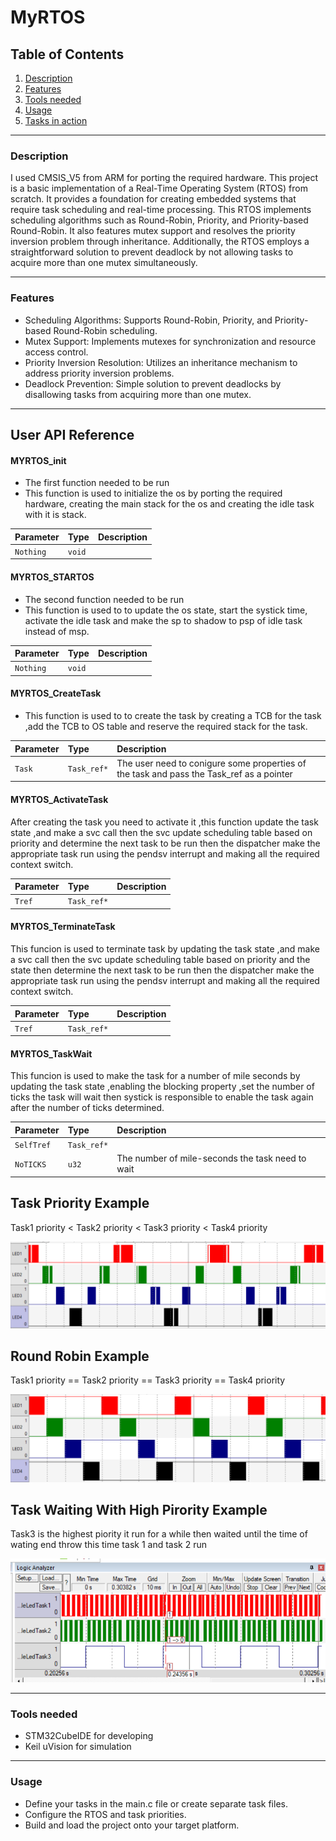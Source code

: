 # MyRTOS

## Table of Contents

1. [Description](#description)
2. [Features](#features)
3. [Tools needed](#tools-needed)
4. [Usage](#usage)
5. [Tasks in action](#tasks-in-action)


---------------------------------------------------------------------------------------------------
### Description
I used CMSIS_V5 from ARM for porting the required hardware.
This project is a basic implementation of a Real-Time Operating System (RTOS) from scratch.
It provides a foundation for creating embedded systems that require task scheduling and real-time processing. 
This RTOS implements scheduling algorithms such as Round-Robin, Priority, and Priority-based Round-Robin. 
It also features mutex support and resolves the priority inversion problem through inheritance. 
Additionally, the RTOS employs a straightforward solution to prevent deadlock by not allowing tasks to acquire more than one mutex simultaneously.

---------------------------------------------------------------------------------------------------
### Features
- Scheduling Algorithms: Supports Round-Robin, Priority, and Priority-based Round-Robin scheduling.
- Mutex Support: Implements mutexes for synchronization and resource access control.
- Priority Inversion Resolution: Utilizes an inheritance mechanism to address priority inversion problems.
- Deadlock Prevention: Simple solution to prevent deadlocks by disallowing tasks from acquiring more than one mutex.


---------------------------------------------------------------------------------------------------

## User API Reference

#### MYRTOS_init
- The first function needed to be run
- This function is used to initialize the os by porting the required hardware, creating the main stack for the os and creating the idle task with it is stack.

| Parameter | Type     | Description                |
| :-------- | :------- | :------------------------- |
| `Nothing` | `void` |  |

#### MYRTOS_STARTOS
- The second function needed to be run
- This function is used to to update the os state, start the systick time, activate the idle task and make the sp to shadow to psp of idle task instead of msp.

| Parameter | Type     | Description                       |
| :-------- | :------- | :-------------------------------- |
| `Nothing`      | `void` | |

#### MYRTOS_CreateTask

- This function is used to to create the task by creating a TCB for the task ,add the TCB to OS table and reserve the required stack for the task.

| Parameter | Type     | Description                       |
| :-------- | :------- | :-------------------------------- |
| `Task`      | `Task_ref*` |The user need to conigure some properties of the task and pass the Task_ref as a pointer  |

#### MYRTOS_ActivateTask
After creating the task you need to activate it ,this function update the task state ,and make a svc call then the svc update scheduling table based on priority and determine the next task to be run then the dispatcher make the appropriate task run using the pendsv interrupt and making all the required context switch. 

| Parameter | Type     | Description                       |
| :-------- | :------- | :-------------------------------- |
| `Tref`    | `Task_ref*` |  |

#### MYRTOS_TerminateTask
This funcion is used to terminate task by updating the task state ,and make a svc call then the svc update scheduling table based on priority and the state then determine the next task to be run then the dispatcher make the appropriate task run using the pendsv interrupt and making all the required context switch.  

| Parameter | Type     | Description                       |
| :-------- | :------- | :-------------------------------- |
| `Tref`    | `Task_ref*` |  |


#### MYRTOS_TaskWait
This funcion is used to make the task for a number of mile seconds by updating the task state ,enabling the blocking property ,set the number of ticks the task will wait then systick is responsible to enable the task again after the number of ticks determined.   

| Parameter | Type     | Description                       |
| :-------- | :------- | :-------------------------------- |
| `SelfTref`  | `Task_ref*` |  |
| `NoTICKS`   | `u32` | The number of mile-seconds the task need to wait |


## Task Priority Example
Task1 priority < Task2 priority < Task3 priority < Task4 priority

![Task Priority](https://github.com/DiaaAbayazeed/empedded_systems_online_deploma/blob/main/MY_RTOS/priorities.png)

## Round Robin Example
Task1 priority == Task2 priority == Task3 priority == Task4 priority  

![Round Robin](https://github.com/DiaaAbayazeed/empedded_systems_online_deploma/blob/main/MY_RTOS/roundrobin.png)

## Task Waiting With High Pirority Example
Task3 is the highest piority it run for a while then waited until the time of wating end throw this time task 1
and task 2 run 

![Priority Inversion ](https://github.com/DiaaAbayazeed/empedded_systems_online_deploma/blob/main/MY_RTOS/Task%20wating%20%20analyzer.png)

---------------------------------------------------------------------------------------------------
### Tools needed
- STM32CubeIDE for developing
- Keil uVision for simulation


---------------------------------------------------------------------------------------------------
### Usage
- Define your tasks in the main.c file or create separate task files.
- Configure the RTOS and task priorities.
- Build and load the project onto your target platform.


